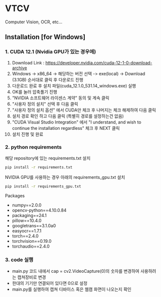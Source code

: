 # VTCV
Computer Vision, OCR, etc...

## Installation [for Windows]

### 1. CUDA 12.1 (Nvidia GPU가 있는 경우에)

1. Download Link : https://developer.nvidia.com/cuda-12-1-0-download-archive
2. Windows -> x86_64 -> 해당하는 버전 선택 -> exe(local) -> Download (3.1GB) 순서대로 클릭 후 다운로드 진행
3. 다운로드 완료 후 설치 파일(cuda_12.1.0_531.14_windows.exe) 실행
4. OK를 눌러 압축풀기 진행
5. "NVIDIA 소프트웨어 라이센스 계약" 동의 및 계속 클릭
6. "사용자 정의 설치" 선택 후 다음 클릭
7. "사용자 정의 설치 옵션" 에서 CUDA만 체크 후 나머지는 체크 해제하여 다음 클릭
8. 설치 경로 확인 하고 다음 클릭 (특별히 경로를 설정하는건 없음)
9. "CUDA Visual Studio Integration" 에서 "I understand, and wish to continue the installation regardless" 체크 후 NEXT 클릭
10. 설치 진행 및 완료

### 2. python requirements

해당 repository에 있는 requirements.txt 설치

```bash
pip install -r requirements.txt
```

NVIDIA GPU를 사용하는 경우 아래의 requirements_gpu.txt 설치
```bash
pip install -r requirements_gpu.txt
```

Packages

- numpy==2.0.0
- opencv-python==4.10.0.84
- packaging==24.1
- pillow==10.4.0
- googletrans==3.1.0a0
- easyocr==1.7.1
- torch==2.4.0
- torchvision==0.19.0
- torchaudio==2.4.0

### 3. code 실행

- main.py 코드 내에서 cap = cv2.VideoCapture(0)의 숫자를 변경하여 사용하려는 캡쳐장비로 변경
- 한대의 기기만 연결되어 있다면 0으로 설정
- main.py를 실행하여 캡쳐 디바이스 혹은 웹캠 화면이 나오는지 확인